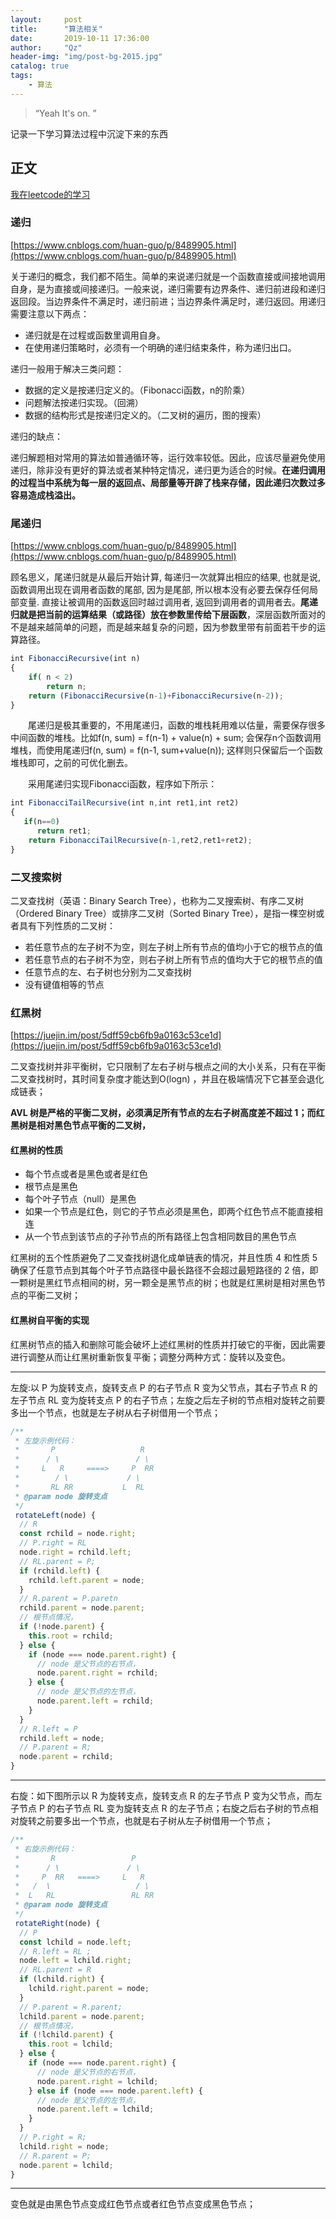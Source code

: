 ```yaml
---
layout:     post
title:      "算法相关"
date:       2019-10-11 17:36:00
author:     "Qz"
header-img: "img/post-bg-2015.jpg"
catalog: true
tags:
    - 算法
---
```


> “Yeah It's on. ”


记录一下学习算法过程中沉淀下来的东西

## 正文


[我在leetcode的学习](https://github.com/QinZhen001/leetcode)



### 递归


[https://www.cnblogs.com/huan-guo/p/8489905.html](https://www.cnblogs.com/huan-guo/p/8489905.html)


关于递归的概念，我们都不陌生。简单的来说递归就是一个函数直接或间接地调用自身，是为直接或间接递归。一般来说，递归需要有边界条件、递归前进段和递归返回段。当边界条件不满足时，递归前进；当边界条件满足时，递归返回。用递归需要注意以下两点：




* 递归就是在过程或函数里调用自身。
* 在使用递归策略时，必须有一个明确的递归结束条件，称为递归出口。



递归一般用于解决三类问题：


* 数据的定义是按递归定义的。（Fibonacci函数，n的阶乘）
* 问题解法按递归实现。（回溯）
* 数据的结构形式是按递归定义的。（二叉树的遍历，图的搜索）


递归的缺点：

递归解题相对常用的算法如普通循环等，运行效率较低。因此，应该尽量避免使用递归，除非没有更好的算法或者某种特定情况，递归更为适合的时候。**在递归调用的过程当中系统为每一层的返回点、局部量等开辟了栈来存储，因此递归次数过多容易造成栈溢出。**



### 尾递归

[https://www.cnblogs.com/huan-guo/p/8489905.html](https://www.cnblogs.com/huan-guo/p/8489905.html)


顾名思义，尾递归就是从最后开始计算, 每递归一次就算出相应的结果, 也就是说, 函数调用出现在调用者函数的尾部, 因为是尾部, 所以根本没有必要去保存任何局部变量. 直接让被调用的函数返回时越过调用者, 返回到调用者的调用者去。**尾递归就是把当前的运算结果（或路径）放在参数里传给下层函数**，深层函数所面对的不是越来越简单的问题，而是越来越复杂的问题，因为参数里带有前面若干步的运算路径。





```javascript
int FibonacciRecursive(int n)
{
    if( n < 2)
        return n;
    return (FibonacciRecursive(n-1)+FibonacciRecursive(n-2));
}
```


　　尾递归是极其重要的，不用尾递归，函数的堆栈耗用难以估量，需要保存很多中间函数的堆栈。比如f(n, sum) = f(n-1) + value(n) + sum; 会保存n个函数调用堆栈，而使用尾递归f(n, sum) = f(n-1, sum+value(n)); 这样则只保留后一个函数堆栈即可，之前的可优化删去。


　　采用尾递归实现Fibonacci函数，程序如下所示：


```javascript
int FibonacciTailRecursive(int n,int ret1,int ret2)
{
   if(n==0)
      return ret1; 
    return FibonacciTailRecursive(n-1,ret2,ret1+ret2);
}
```



### 二叉搜索树





二叉查找树（英语：Binary Search Tree），也称为二叉搜索树、有序二叉树（Ordered Binary Tree）或排序二叉树（Sorted Binary Tree），是指一棵空树或者具有下列性质的二叉树：



* 若任意节点的左子树不为空，则左子树上所有节点的值均小于它的根节点的值
* 若任意节点的右子树不为空，则右子树上所有节点的值均大于它的根节点的值
* 任意节点的左、右子树也分别为二叉查找树
* 没有键值相等的节点





### 红黑树

[https://juejin.im/post/5dff59cb6fb9a0163c53ce1d](https://juejin.im/post/5dff59cb6fb9a0163c53ce1d)



二叉查找树并非平衡树，它只限制了左右子树与根点之间的大小关系，只有在平衡二叉查找树时，其时间复杂度才能达到O(logn) ，并且在极端情况下它甚至会退化成链表；



**AVL 树是严格的平衡二叉树，必须满足所有节点的左右子树高度差不超过 1；而红黑树是相对黑色节点平衡的二叉树，**



#### 红黑树的性质


* 每个节点或者是黑色或者是红色
* 根节点是黑色
* 每个叶子节点（null）是黑色
* 如果一个节点是红色，则它的子节点必须是黑色，即两个红色节点不能直接相连
* 从一个节点到该节点的子孙节点的所有路径上包含相同数目的黑色节点




红黑树的五个性质避免了二叉查找树退化成单链表的情况，并且性质 4 和性质 5 确保了任意节点到其每个叶子节点路径中最长路径不会超过最短路径的 2 倍，即一颗树是黑红节点相间的树，另一颗全是黑节点的树；也就是红黑树是相对黑色节点的平衡二叉树；



#### 红黑树自平衡的实现


红黑树节点的插入和删除可能会破坏上述红黑树的性质并打破它的平衡，因此需要进行调整从而让红黑树重新恢复平衡；调整分两种方式：旋转以及变色。



-------

左旋:以 P 为旋转支点，旋转支点 P 的右子节点 R 变为父节点，其右子节点 R 的左子节点 RL 变为旋转支点 P 的右子节点；左旋之后左子树的节点相对旋转之前要多出一个节点，也就是左子树从右子树借用一个节点；




```javascript
/**
 * 左旋示例代码：
 *       P                   R
 *      / \                 / \
 *     L   R     ====>     P  RR
 *        / \             / \
 *       RL RR           L  RL
 * @param node 旋转支点
 */
 rotateLeft(node) {
  // R
  const rchild = node.right;
  // P.right = RL
  node.right = rchild.left;
  // RL.parent = P;
  if (rchild.left) {
    rchild.left.parent = node;
  }
  // R.parent = P.paretn
  rchild.parent = node.parent;
  // 根节点情况，
  if (!node.parent) {
    this.root = rchild;
  } else {
    if (node === node.parent.right) {
      // node 是父节点的右节点，
      node.parent.right = rchild;
    } else {
      // node 是父节点的左节点，
      node.parent.left = rchild;
    }
  }
  // R.left = P
  rchild.left = node;
  // P.parent = R;
  node.parent = rchild;
}
```



-----



右旋：如下图所示以 R 为旋转支点，旋转支点 R 的左子节点 P 变为父节点，而左子节点 P 的右子节点 RL 变为旋转支点 R 的左子节点；右旋之后右子树的节点相对旋转之前要多出一个节点，也就是右子树从左子树借用一个节点；




```javascript
/**
 * 右旋示例代码：
 *       R                 P
 *      / \               / \
 *     P  RR   ====>     L   R
 *   /  \                   / \
 *  L   RL                 RL RR
 * @param node 旋转支点
 */
 rotateRight(node) {
  // P
  const lchild = node.left;
  // R.left = RL ;
  node.left = lchild.right;
  // RL.parent = R
  if (lchild.right) {
    lchild.right.parent = node;
  }
  // P.parent = R.parent;
  lchild.parent = node.parent;
  // 根节点情况，
  if (!lchild.parent) {
    this.root = lchild;
  } else {
    if (node === node.parent.right) {
      // node 是父节点的右节点，
      node.parent.right = lchild;
    } else if (node === node.parent.left) {
      // node 是父节点的左节点，
      node.parent.left = lchild;
    }
  }
  // P.right = R;
  lchild.right = node;
  // R.parent = P;
  node.parent = lchild;
}

```



----



变色就是由黑色节点变成红色节点或者红色节点变成黑色节点；














